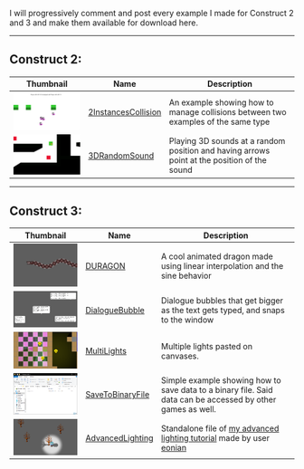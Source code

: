 I will progressively comment and post every example I made for Construct 2 and 3 and make them available for download here.

***
[C2-1]: ./construct2/2InstancesCollision.capx
[C2-2]: ./construct2/3DRandomSound.capx



## Construct 2:

| Thumbnail  |Name | Description  | 
|---|---|---|
| <img src="./thumbnails/2InstancesCollision.png" alt="2InstancesCollision" width="250"/> | [2InstancesCollision][C2-1]  | An example showing how to manage collisions between two examples of the same type |
| <img src="./thumbnails/3DRandomSound.png" alt="3DRandomSound" width="250"/> | [3DRandomSound][C2-2]  | Playing 3D sounds at a random position and having arrows point at the position of the sound |

***

[C3-1]: ./construct3/DURAGON.c3p
[C3-2]: ./construct3/DialogueBubble.c3p
[C3-3]: ./construct3/MultiLights.c3p
[C3-4]: ./construct3/SaveToBinaryFile.c3p
[C3-5]: ./construct3/AdvancedLighting.c3p
[AdvLightTuto]: https://www.construct.net/en/tutorials/making-advanced-lighting-2232
[eonian]: https://www.construct.net/en/users/519516/eonian

## Construct 3:

| Thumbnail  | Name | Description  | 
|---|---|---|
| <img src="./thumbnails/DURAGON.png" alt="DURAGON" width="250"/> | [DURAGON][C3-1]  | A cool animated dragon made using linear interpolation and the sine behavior |
| <img src="./thumbnails/DialogueBubble.png" alt="DialogueBubble" width="250"/> | [DialogueBubble][C3-2]  | Dialogue bubbles that get bigger as the text gets typed, and snaps to the window |
| <img src="./thumbnails/MultiLights.png" alt="MultiLights" width="250"/> | [MultiLights][C3-3]  | Multiple lights pasted on canvases. |
| <img src="./thumbnails/SaveToBinaryFile.png" alt="SaveToBinaryFile" width="250"/> | [SaveToBinaryFile][C3-4]  | Simple example showing how to save data to a binary file. Said data can be accessed by other games as well. |
| <img src="./thumbnails/AdvancedLighting.png" alt="AdvancedLighting" width="250"/> | [AdvancedLighting][C3-5]  | Standalone file of [my advanced lighting tutorial][C3-5] made by user [eonian][eonian] |